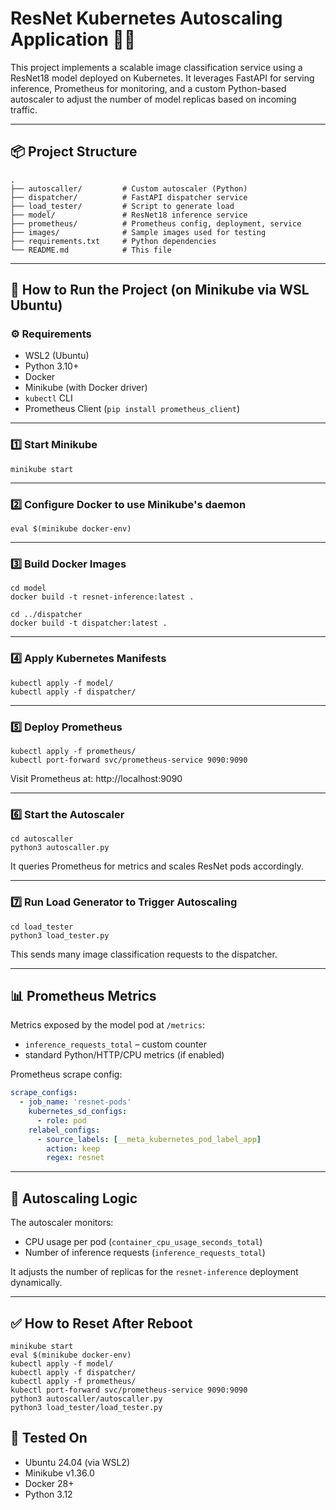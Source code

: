 # ResNet Kubernetes Autoscaling Application 🧠🚀

This project implements a scalable image classification service using a ResNet18 model deployed on Kubernetes. It leverages FastAPI for serving inference, Prometheus for monitoring, and a custom Python-based autoscaler to adjust the number of model replicas based on incoming traffic.

---

## 📦 Project Structure

```
.
├── autoscaller/         # Custom autoscaler (Python)
├── dispatcher/          # FastAPI dispatcher service
├── load_tester/         # Script to generate load
├── model/               # ResNet18 inference service
├── prometheus/          # Prometheus config, deployment, service
├── images/              # Sample images used for testing
├── requirements.txt     # Python dependencies
└── README.md            # This file
```

---

## 🚀 How to Run the Project (on Minikube via WSL Ubuntu)

### ⚙️ Requirements

- WSL2 (Ubuntu)
- Python 3.10+
- Docker
- Minikube (with Docker driver)
- `kubectl` CLI
- Prometheus Client (`pip install prometheus_client`)

---

### 1️⃣ Start Minikube

```
minikube start
```

---

### 2️⃣ Configure Docker to use Minikube's daemon

```
eval $(minikube docker-env)
```

---

### 3️⃣ Build Docker Images

```
cd model
docker build -t resnet-inference:latest .

cd ../dispatcher
docker build -t dispatcher:latest .
```

---

### 4️⃣ Apply Kubernetes Manifests

```
kubectl apply -f model/
kubectl apply -f dispatcher/
```

---

### 5️⃣ Deploy Prometheus

```
kubectl apply -f prometheus/
kubectl port-forward svc/prometheus-service 9090:9090
```

Visit Prometheus at: http://localhost:9090

---

### 6️⃣ Start the Autoscaler

```
cd autoscaller
python3 autoscaller.py
```

It queries Prometheus for metrics and scales ResNet pods accordingly.

---

### 7️⃣ Run Load Generator to Trigger Autoscaling

```
cd load_tester
python3 load_tester.py
```

This sends many image classification requests to the dispatcher.

---

## 📊 Prometheus Metrics

Metrics exposed by the model pod at `/metrics`:
- `inference_requests_total` – custom counter
- standard Python/HTTP/CPU metrics (if enabled)

Prometheus scrape config:

```yaml
scrape_configs:
  - job_name: 'resnet-pods'
    kubernetes_sd_configs:
      - role: pod
    relabel_configs:
      - source_labels: [__meta_kubernetes_pod_label_app]
        action: keep
        regex: resnet
```

---

## 🧠 Autoscaling Logic

The autoscaler monitors:
- CPU usage per pod (`container_cpu_usage_seconds_total`)
- Number of inference requests (`inference_requests_total`)

It adjusts the number of replicas for the `resnet-inference` deployment dynamically.

---

## ✅ How to Reset After Reboot

```
minikube start
eval $(minikube docker-env)
kubectl apply -f model/
kubectl apply -f dispatcher/
kubectl apply -f prometheus/
kubectl port-forward svc/prometheus-service 9090:9090
python3 autoscaller/autoscaller.py
python3 load_tester/load_tester.py
```


## 🧪 Tested On

- Ubuntu 24.04 (via WSL2)
- Minikube v1.36.0
- Docker 28+
- Python 3.12
